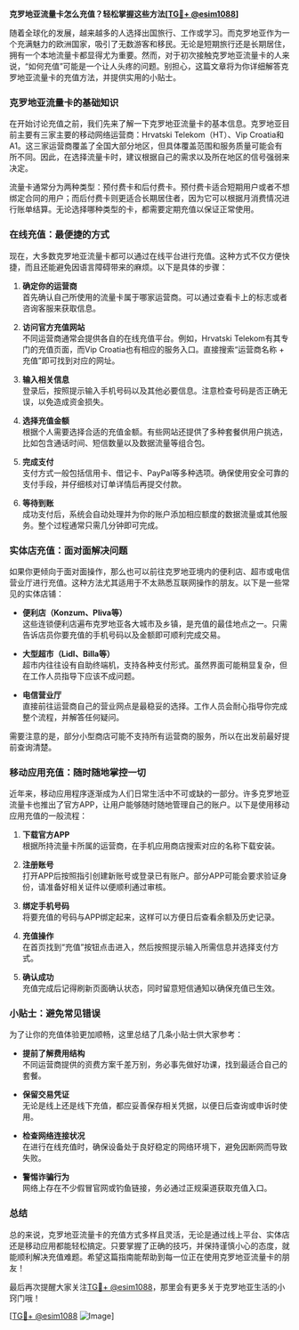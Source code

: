 **克罗地亚流量卡怎么充值？轻松掌握这些方法[[TG💪+ @esim1088](https://t.me/s/esim1088)]**

随着全球化的发展，越来越多的人选择出国旅行、工作或学习。而克罗地亚作为一个充满魅力的欧洲国家，吸引了无数游客和移民。无论是短期旅行还是长期居住，拥有一个本地流量卡都显得尤为重要。然而，对于初次接触克罗地亚流量卡的人来说，“如何充值”可能是一个让人头疼的问题。别担心，这篇文章将为你详细解答克罗地亚流量卡的充值方法，并提供实用的小贴士。

### 克罗地亚流量卡的基础知识

在开始讨论充值之前，我们先来了解一下克罗地亚流量卡的基本信息。克罗地亚目前主要有三家主要的移动网络运营商：Hrvatski Telekom（HT）、Vip Croatia和A1。这三家运营商覆盖了全国大部分地区，但具体覆盖范围和服务质量可能会有所不同。因此，在选择流量卡时，建议根据自己的需求以及所在地区的信号强弱来决定。

流量卡通常分为两种类型：预付费卡和后付费卡。预付费卡适合短期用户或者不想绑定合同的用户；而后付费卡则更适合长期居住者，因为它可以根据月消费情况进行账单结算。无论选择哪种类型的卡，都需要定期充值以保证正常使用。

### 在线充值：最便捷的方式

现在，大多数克罗地亚流量卡都可以通过在线平台进行充值。这种方式不仅方便快捷，而且还能避免因语言障碍带来的麻烦。以下是具体的步骤：

1. **确定你的运营商**  
   首先确认自己所使用的流量卡属于哪家运营商。可以通过查看卡上的标志或者咨询客服来获取信息。

2. **访问官方充值网站**  
   不同运营商通常会提供各自的在线充值平台。例如，Hrvatski Telekom有其专门的充值页面，而Vip Croatia也有相应的服务入口。直接搜索“运营商名称 + 充值”即可找到对应的网址。

3. **输入相关信息**  
   登录后，按照提示输入手机号码以及其他必要信息。注意检查号码是否正确无误，以免造成资金损失。

4. **选择充值金额**  
   根据个人需要选择合适的充值金额。有些网站还提供了多种套餐供用户挑选，比如包含通话时间、短信数量以及数据流量等组合包。

5. **完成支付**  
   支付方式一般包括信用卡、借记卡、PayPal等多种选项。确保使用安全可靠的支付手段，并仔细核对订单详情后再提交付款。

6. **等待到账**  
   成功支付后，系统会自动处理并为你的账户添加相应额度的数据流量或其他服务。整个过程通常只需几分钟即可完成。

### 实体店充值：面对面解决问题

如果你更倾向于面对面操作，那么也可以前往克罗地亚境内的便利店、超市或电信营业厅进行充值。这种方法尤其适用于不太熟悉互联网操作的朋友。以下是一些常见的实体店铺：

- **便利店（Konzum、Pliva等）**  
  这些连锁便利店遍布克罗地亚各大城市及乡镇，是充值的最佳地点之一。只需告诉店员你要充值的手机号码以及金额即可顺利完成交易。

- **大型超市（Lidl、Billa等）**  
  超市内往往设有自助终端机，支持各种支付形式。虽然界面可能稍显复杂，但在工作人员指导下应该不成问题。

- **电信营业厅**  
  直接前往运营商自己的营业网点是最稳妥的选择。工作人员会耐心指导你完成整个流程，并解答任何疑问。

需要注意的是，部分小型商店可能不支持所有运营商的服务，所以在出发前最好提前查询清楚。

### 移动应用充值：随时随地掌控一切

近年来，移动应用程序逐渐成为人们日常生活中不可或缺的一部分。许多克罗地亚流量卡也推出了官方APP，让用户能够随时随地管理自己的账户。以下是使用移动应用充值的一般流程：

1. **下载官方APP**  
   根据所持流量卡所属的运营商，在手机应用商店搜索对应的名称下载安装。

2. **注册账号**  
   打开APP后按照指引创建新账号或登录已有账户。部分APP可能会要求验证身份，请准备好相关证件以便顺利通过审核。

3. **绑定手机号码**  
   将要充值的号码与APP绑定起来，这样可以方便日后查看余额及历史记录。

4. **充值操作**  
   在首页找到“充值”按钮点击进入，然后按照提示输入所需信息并选择支付方式。

5. **确认成功**  
   充值完成后记得刷新页面确认状态，同时留意短信通知以确保充值已生效。

### 小贴士：避免常见错误

为了让你的充值体验更加顺畅，这里总结了几条小贴士供大家参考：

- **提前了解费用结构**  
  不同运营商提供的资费方案千差万别，务必事先做好功课，找到最适合自己的套餐。

- **保留交易凭证**  
  无论是线上还是线下充值，都应妥善保存相关凭据，以便日后查询或申诉时使用。

- **检查网络连接状况**  
  在进行在线充值时，确保设备处于良好稳定的网络环境下，避免因断网而导致失败。

- **警惕诈骗行为**  
  网络上存在不少假冒官网或钓鱼链接，务必通过正规渠道获取充值入口。

### 总结

总的来说，克罗地亚流量卡的充值方式多样且灵活，无论是通过线上平台、实体店还是移动应用都能轻松搞定。只要掌握了正确的技巧，并保持谨慎小心的态度，就能顺利解决充值难题。希望这篇指南能帮助到每一位正在使用克罗地亚流量卡的朋友！

最后再次提醒大家关注[TG💪+ @esim1088](https://t.me/s/esim1088)，那里会有更多关于克罗地亚生活的小窍门哦！  

[[TG💪+ @esim1088](https://t.me/s/esim1088) ![Image](https://i.postimg.cc/4NQfJmqS/Snipaste-2025-05-13-00-14-12.png)]